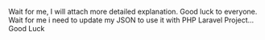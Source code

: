 Wait for me, I will attach more detailed explanation. Good luck to everyone.
Wait for me i need to update my JSON to use it with PHP Laravel Project... Good Luck
